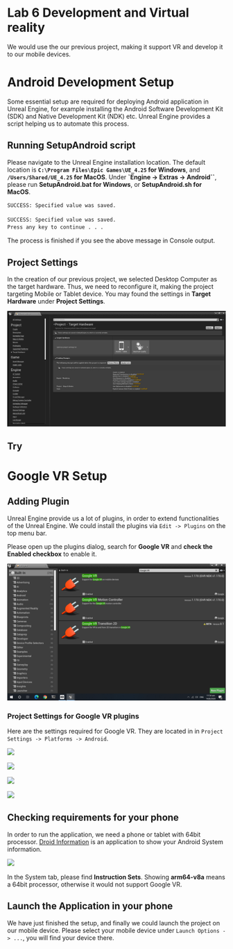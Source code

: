 # Lab 6 Development and Virtual reality

We would use the our previous project, making it support VR and develop it to our mobile devices.

# Android Development Setup

Some essential setup are required for deploying Android application in Unreal Engine, for example installing the Android Software Development Kit (SDK) and Native Development Kit (NDK) etc. Unreal Engine provides a script helping us to automate this process.

## Running SetupAndroid script

Please navigate to the Unreal Engine installation location. The default location is **`C:\Program Files\Epic Games\UE_4.25` for Windows**, and **`/Users/Shared/UE_4.25` for MacOS**. Under **`Engine -> Extras -> Android``**, please run **SetupAndroid.bat for Windows**, or **SetupAndroid.sh for MacOS**.

```bash
SUCCESS: Specified value was saved.

SUCCESS: Specified value was saved.
Press any key to continue . . .
```
The process is finished if you see the above message in Console output.

## Project Settings

In the creation of our previous project, we selected Desktop Computer as the target hardware. Thus, we need to reconfigure it, making the project targeting Mobile or Tablet device. You may found the settings in **Target Hardware** under **Project Settings**.

![](https://github.com/hkbu-kennycheng/uelabs/blob/master/lab6/Project%20Settings%2014_8_2020%208_37_48%20am.png?raw=true)

## Try 

# Google VR Setup


## Adding Plugin

Unreal Engine provide us a lot of plugins, in order to extend functionalities of the Unreal Engine. We could install the plugins via `Edit -> Plugins` on the top menu bar.

Please open up the plugins dialog, search for **Google VR** and **check the Enabled checkbox** to enable it.

![](https://github.com/hkbu-kennycheng/uelabs/blob/master/lab6/googlevr.png?raw=true)

### Project Settings for Google VR plugins

Here are the settings required for Google VR. They are located in in `Project Settings -> Platforms -> Android`.

![](https://docs.unrealengine.com/Images/Platforms/VR/GoogleVR/QuickStart/GVRQS_Config_Now_00.webp)


![](https://docs.unrealengine.com/Images/Platforms/VR/GoogleVR/QuickStart/GVRQS_SDK_Version_00.webp)

![](https://docs.unrealengine.com/Images/Platforms/VR/GoogleVR/QuickStart/GVRQS_Build_arm64_Support_00.webp)

![](https://docs.unrealengine.com/Images/Platforms/VR/GoogleVR/QuickStart/GVRQS_GoogleVR_Options_01.webp)

## Checking requirements for your phone

In order to run the application, we need a phone or tablet with 64bit processor. [Droid Information](https://play.google.com/store/apps/details?id=com.inkwired.droidinfo&hl=en) is an application to show your Android System information.

![](https://lh3.googleusercontent.com/t7UNvCaNXUD85WbZxAlSalKbaYqU1QrlIOLT69gUhdU55g12b2O9aMwkKkjCfk3PHA)

In the System tab, please find **Instruction Sets**. Showing **arm64-v8a** means a 64bit processor, otherwise it would not support Google VR.

## Launch the Application in your phone

We have just finished the setup, and finally we could launch the project on our mobile device. Please select your mobile device under `Launch Options -> ...`, you will find your device there. 

